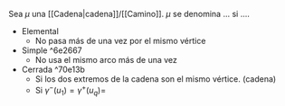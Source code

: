 Sea $μ$ una [[Cadena|cadena]]/[[Camino]]. $μ$ se denomina ... si ....
- Elemental
	- No pasa más de una vez por el mismo vértice
- Simple ^6e2667
	- No usa el mismo arco más de una vez
- Cerrada ^70e13b
	- Si los dos extremos de la cadena son el mismo vértice. (cadena)
	- Si $γ^-(u_1)=γ^+(u_q)=$